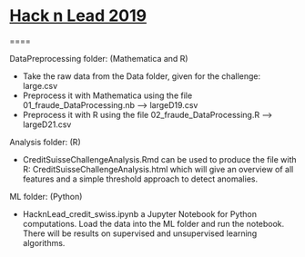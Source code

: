 # [Hack n Lead 2019](https://womenplusplus.ch/hacknlead)

====

DataPreprocessing folder: (Mathematica and R)
- Take the raw data from the Data folder, given for the challenge: large.csv
- Preprocess it with Mathematica using the file 01_fraude_DataProcessing.nb  --> largeD19.csv
- Preprocess it with R using the file 02_fraude_DataProcessing.R --> largeD21.csv


Analysis folder: (R)
- CreditSuisseChallengeAnalysis.Rmd can be used to produce the file with R: CreditSuisseChallengeAnalysis.html which will give an overview of all features and a simple threshold approach to detect anomalies.

ML folder: (Python)
- HacknLead_credit_swiss.ipynb a Jupyter Notebook for Python computations. Load the data into the ML folder and run the notebook. There will be results on supervised and unsupervised learning algorithms.




